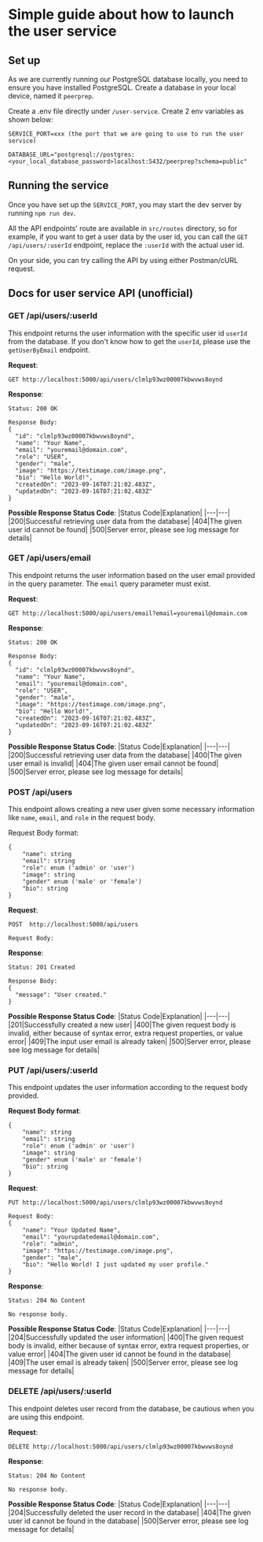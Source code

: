 # Simple guide about how to launch the user service

## Set up

As we are currently running our PostgreSQL database locally, you need to ensure you have installed PostgreSQL.
Create a database in your local device, named it `peerprep`. 

Create a .env file directly under `/user-service`. Create 2 env variables as shown below:
```
SERVICE_PORT=xxx (the port that we are going to use to run the user service)

DATABASE_URL="postgresql://postgres:<your_local_database_password>localhost:5432/peerprep?schema=public"
```

## Running the service

Once you have set up the `SERVICE_PORT`, you may start the dev server by running `npm run dev`.

All the API endpoints' route are available in `src/routes` directory, so for example, if you want to get a user data by the user id, you can call the `GET /api/users/:userId` endpoint, replace the `:userId` with the actual user id.

On your side, you can try calling the API by using either Postman/cURL request.

## Docs for user service API (unofficial)

### GET /api/users/:userId

This endpoint returns the user information with the specific user id `userId` from the database. If you don't know how to get the `userId`, please use the `getUserByEmail` endpoint.

**Request**:

```
GET http://localhost:5000/api/users/clmlp93wz00007kbwvws8oynd
```

**Response**:
```
Status: 200 OK

Response Body:
{
  "id": "clmlp93wz00007kbwvws8oynd",
  "name": "Your Name",
  "email": "youremail@domain.com",
  "role": "USER",
  "gender": "male",
  "image": "https://testimage.com/image.png",
  "bio": "Hello World!",
  "createdOn": "2023-09-16T07:21:02.483Z",
  "updatedOn": "2023-09-16T07:21:02.483Z"
}
```

**Possible Response Status Code**:
|Status Code|Explanation|
|---|---|
|200|Successful retrieving user data from the database|
|404|The given user id cannot be found|
|500|Server error, please see log message for details|

### GET /api/users/email

This endpoint returns the user information based on the user email provided in the query parameter. The `email` query parameter must exist.

**Request**:
```
GET http://localhost:5000/api/users/email?email=youremail@domain.com
```

**Response**:
```
Status: 200 OK

Response Body:
{
  "id": "clmlp93wz00007kbwvws8oynd",
  "name": "Your Name",
  "email": "youremail@domain.com",
  "role": "USER",
  "gender": "male",
  "image": "https://testimage.com/image.png",
  "bio": "Hello World!",
  "createdOn": "2023-09-16T07:21:02.483Z",
  "updatedOn": "2023-09-16T07:21:02.483Z"
}
```

**Possible Response Status Code**:
|Status Code|Explanation|
|---|---|
|200|Successful retrieving user data from the database|
|400|The given user email is invalid|
|404|The given user email cannot be found|
|500|Server error, please see log message for details|

### POST /api/users

This endpoint allows creating a new user given some necessary information like `name`, `email`, and `role` in the request body.

Request Body format:
```
{
    "name": string
    "email": string
    "role": enum ('admin' or 'user')
    "image": string
    "gender" enum ('male' or 'female')
    "bio": string
}
```

**Request**:
```
POST  http://localhost:5000/api/users

Request Body:

```

**Response**:
```
Status: 201 Created

Response Body:
{
  "message": "User created."
}
```

**Possible Response Status Code**:
|Status Code|Explanation|
|---|---|
|201|Successfully created a new user|
|400|The given request body is invalid, either because of syntax error, extra request properties, or value error|
|409|The input user email is already taken|
|500|Server error, please see log message for details|

### PUT /api/users/:userId

This endpoint updates the user information according to the request body provided.

**Request Body format**:
```
{
    "name": string
    "email": string
    "role": enum ('admin' or 'user')
    "image": string
    "gender" enum ('male' or 'female')
    "bio": string
}
```

**Request**:
```
PUT http://localhost:5000/api/users/clmlp93wz00007kbwvws8oynd

Request Body:
{
    "name": "Your Updated Name",
    "email": "yourupdatedemail@domain.com",
    "role": "admin",
    "image": "https://testimage.com/image.png",
    "gender": "male",
    "bio": "Hello World! I just updated my user profile."
}
```

**Response**:
```
Status: 204 No Content

No response body.
```

**Possible Response Status Code**:
|Status Code|Explanation|
|---|---|
|204|Successfully updated the user information|
|400|The given request body is invalid, either because of syntax error, extra request properties, or value error|
|404|The given user id cannot be found in the database|
|409|The user email is already taken|
|500|Server error, please see log message for details|

### DELETE /api/users/:userId

This endpoint deletes user record from the database, be cautious when you are using this endpoint.

**Request**:
```
DELETE http://localhost:5000/api/users/clmlp93wz00007kbwvws8oynd
```

**Response**:
```
Status: 204 No Content

No response body.
```

**Possible Response Status Code**:
|Status Code|Explanation|
|---|---|
|204|Successfully deleted the user record in the database|
|404|The given user id cannot be found in the database|
|500|Server error, please see log message for details|